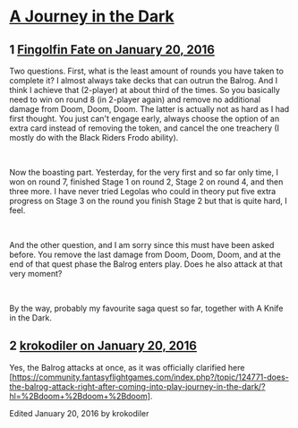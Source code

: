 # [A Journey in the Dark](https://community.fantasyflightgames.com/topic/199693-a-journey-in-the-dark/)

## 1 [Fingolfin Fate on January 20, 2016](https://community.fantasyflightgames.com/topic/199693-a-journey-in-the-dark/?do=findComment&comment=2001754)

Two questions. First, what is the least amount of rounds you have taken to complete it? I almost always take decks that can outrun the Balrog. And I think I achieve that (2-player) at about third of the times. So you basically need to win on round 8 (in 2-player again) and remove no additional damage from Doom, Doom, Doom. The latter is actually not as hard as I had first thought. You just can't engage early, always choose the option of an extra card instead of removing the token, and cancel the one treachery (I mostly do with the Black Riders Frodo ability).

 

Now the boasting part. Yesterday, for the very first and so far only time, I won on round 7, finished Stage 1 on round 2, Stage 2 on round 4, and then three more. I have never tried Legolas who could in theory put five extra progress on Stage 3 on the round you finish Stage 2 but that is quite hard, I feel.

 

And the other question, and I am sorry since this must have been asked before. You remove the last damage from Doom, Doom, Doom, and at the end of that quest phase the Balrog enters play. Does he also attack at that very moment?

 

By the way, probably my favourite saga quest so far, together with A Knife in the Dark.

## 2 [krokodiler on January 20, 2016](https://community.fantasyflightgames.com/topic/199693-a-journey-in-the-dark/?do=findComment&comment=2001773)

Yes, the Balrog attacks at once, as it was officially clarified here [https://community.fantasyflightgames.com/index.php?/topic/124771-does-the-balrog-attack-right-after-coming-into-play-journey-in-the-dark/?hl=%2Bdoom+%2Bdoom+%2Bdoom].

Edited January 20, 2016 by krokodiler

